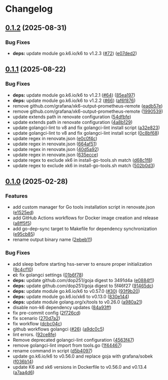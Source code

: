 # Changelog

## [0.1.2](https://github.com/bbsakura/xk6-diameter/compare/v0.1.1...v0.1.2) (2025-08-31)


### Bug Fixes

* **deps:** update module go.k6.io/k6 to v1.2.3 ([#72](https://github.com/bbsakura/xk6-diameter/issues/72)) ([e07ded2](https://github.com/bbsakura/xk6-diameter/commit/e07ded20ad2dfb349eb3d0a0edf3a9261a06a504))

## [0.1.1](https://github.com/bbsakura/xk6-diameter/compare/v0.1.0...v0.1.1) (2025-08-22)


### Bug Fixes

* **deps:** update module go.k6.io/k6 to v1.2.1 ([#64](https://github.com/bbsakura/xk6-diameter/issues/64)) ([85ea197](https://github.com/bbsakura/xk6-diameter/commit/85ea197ec35d862bdd362e0fd7edeb29a1a7076c))
* **deps:** update module go.k6.io/k6 to v1.2.2 ([#66](https://github.com/bbsakura/xk6-diameter/issues/66)) ([af6f876](https://github.com/bbsakura/xk6-diameter/commit/af6f876540b99a4bddd10bf6bd8f9145a6d26851))
* remove github.com/grafana/xk6-output-prometheus-remote ([eadb57e](https://github.com/bbsakura/xk6-diameter/commit/eadb57e875b218715e584e9178d788cdc095c439))
* remove github.com/grafana/xk6-output-prometheus-remote ([1990539](https://github.com/bbsakura/xk6-diameter/commit/19905397c5261d3e707f2a97fc2cbc315ef640cc))
* update extends path in renovate configuration ([54dfbfe](https://github.com/bbsakura/xk6-diameter/commit/54dfbfe7e7d315b311d81cdffb6ff73aaae59b90))
* update extends path in renovate configuration ([4a8b129](https://github.com/bbsakura/xk6-diameter/commit/4a8b129bcd49bae5e062c2d762d31dedc0d04a78))
* update golangci-lint to v8 and fix golangci-lint install script ([a32e823](https://github.com/bbsakura/xk6-diameter/commit/a32e823cf2cbb85729038094125a1b358e4b1736))
* update golangci-lint to v8 and fix golangci-lint install script ([0c8bf68](https://github.com/bbsakura/xk6-diameter/commit/0c8bf682fb9fb2e46c715be38d1f6d57033e20de))
* update regex in renovate.json ([e0c0f4c](https://github.com/bbsakura/xk6-diameter/commit/e0c0f4ceecda1e25ae9da04515c12d2cb86f33cf))
* update regex in renovate.json ([664af51](https://github.com/bbsakura/xk6-diameter/commit/664af51d569f5e2ec54e21cae2b5311291ac50ae))
* update regex in renovate.json ([40d5a92](https://github.com/bbsakura/xk6-diameter/commit/40d5a926d0f169713d9b8766ae3c33d2fb7e115d))
* update regex in renovate.json ([635ecce](https://github.com/bbsakura/xk6-diameter/commit/635eccea408fd2c43feb74db4db113418bbc1521))
* update regex to exclude xk6 in install-go-tools.sh match ([d68c1f8](https://github.com/bbsakura/xk6-diameter/commit/d68c1f8bbd2a4221faaf723040ec7ee8e995763c))
* update regex to exclude xk6 in install-go-tools.sh match ([502b0d3](https://github.com/bbsakura/xk6-diameter/commit/502b0d3c803a3487f0915e17da817cfac8f87e16))

## [0.1.0](https://github.com/bbsakura/xk6-diameter/compare/v0.0.1...v0.1.0) (2025-02-28)


### Features

* add custom manager for Go tools installation script in renovate.json ([e1525ed](https://github.com/bbsakura/xk6-diameter/commit/e1525ed152e9490a8fc50edd4aaa22d1504d8e81))
* add GitHub Actions workflows for Docker image creation and release ([a8ff5f5](https://github.com/bbsakura/xk6-diameter/commit/a8ff5f53e77759c8cb878f420373ab1baed775a0))
* add go-dep-sync target to Makefile for dependency synchronization ([e95cb85](https://github.com/bbsakura/xk6-diameter/commit/e95cb8538829277a405d17f9bdc28e631e6f4d38))
* rename output binary name ([2ebeb11](https://github.com/bbsakura/xk6-diameter/commit/2ebeb115b5aa9d027c2efa7def5acf1a97f93e28))


### Bug Fixes

* add sleep before starting hss-server to ensure proper initialization ([9c4cf10](https://github.com/bbsakura/xk6-diameter/commit/9c4cf109a35d4acb258f8de0344d30fa3fb5ed78))
* **ci:** fix golangci settings ([01b6f78](https://github.com/bbsakura/xk6-diameter/commit/01b6f78de21d6d33b83364840151423ea06f218b))
* **deps:** update github.com/dop251/goja digest to 3491d4a ([e0884f1](https://github.com/bbsakura/xk6-diameter/commit/e0884f1b14848cc243e3aa82585f307c7df90594))
* **deps:** update github.com/dop251/goja digest to 5f46f27 ([91465dc](https://github.com/bbsakura/xk6-diameter/commit/91465dcbc93711894bfb31bc6ed8d233d65cfe1c))
* **deps:** update module go.k6.io/k6 to v0.57.0 ([#30](https://github.com/bbsakura/xk6-diameter/issues/30)) ([93f9b20](https://github.com/bbsakura/xk6-diameter/commit/93f9b200e508166cc6658e0abc9e83ce84d52108))
* **deps:** update module go.k6.io/xk6 to v0.13.0 ([830e144](https://github.com/bbsakura/xk6-diameter/commit/830e1443e33ad4f362f84f4dd4f7290be5ebf978))
* **deps:** update module golang.org/x/tools to v0.26.0 ([a980a21](https://github.com/bbsakura/xk6-diameter/commit/a980a21b77b19991e168cf553213878ac58de3fa))
* disable non-k6 dependency updates ([84a93ff](https://github.com/bbsakura/xk6-diameter/commit/84a93ff43dfdcbe7d629735fea071e94128e214b))
* fix pre-commit config ([2f726cd](https://github.com/bbsakura/xk6-diameter/commit/2f726cd8fa108152cdca950b2b0f25d3a12450aa))
* fix scenario ([270d7a2](https://github.com/bbsakura/xk6-diameter/commit/270d7a24ad070c5fb1fb559fb6d151ffb43bcff7))
* fix workflow ([dcbc04c](https://github.com/bbsakura/xk6-diameter/commit/dcbc04cca30f7afa2b89564b91980b2265119828))
* github workflows golangci ([#26](https://github.com/bbsakura/xk6-diameter/issues/26)) ([a9dc0c5](https://github.com/bbsakura/xk6-diameter/commit/a9dc0c50c6c9ae381703bf4ec1e995bad8d6579a))
* lint errors. ([92ce8fe](https://github.com/bbsakura/xk6-diameter/commit/92ce8fe074dab8f54b59e4c9beb6f0239fbce1ec))
* Remove deprecated golangci-lint configuration ([4563f47](https://github.com/bbsakura/xk6-diameter/commit/4563f47a015d1258945d6800638c2fd3925f0d26))
* remove golangci-lint import from tools.go ([1f44467](https://github.com/bbsakura/xk6-diameter/commit/1f44467d605e18fe7a3d0a80ee8a1be10ea79c7a))
* rename command in script ([d5b4097](https://github.com/bbsakura/xk6-diameter/commit/d5b40972a9d691f58bf50fb0aa9f222d6d00cc09))
* update go.k6.io/k6 to v0.56.0 and replace goja with grafana/sobek ([f036b14](https://github.com/bbsakura/xk6-diameter/commit/f036b145aea3c898d5628da5656d5c47aebb5785))
* update K6 and xk6 versions in Dockerfile to v0.56.0 and v0.13.4 ([a7aa4d6](https://github.com/bbsakura/xk6-diameter/commit/a7aa4d60d8ea936bb0d01df39dce8060145881ed))
